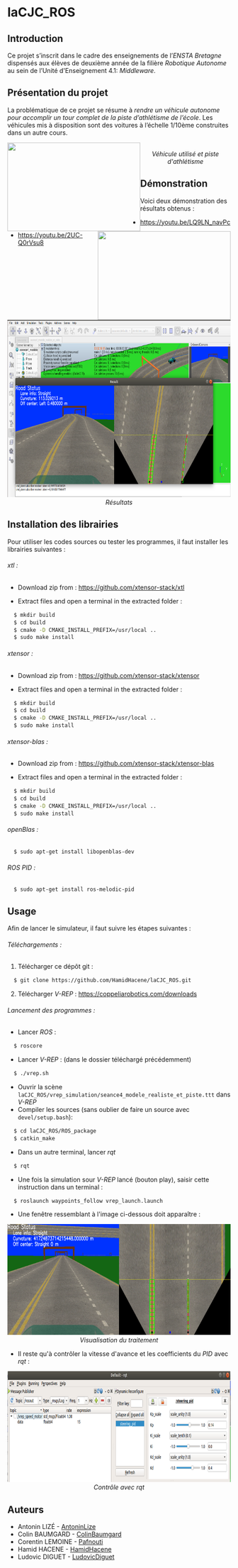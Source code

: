 # laCJC_ROS
## Introduction
Ce projet s’inscrit dans le cadre des enseignements de l’*ENSTA Bretagne* dispensés aux élèves de deuxième année de la filière *Robotique Autonome* au sein de l’Unité d'Enseignement 4.1: *Middleware*.

## Présentation du projet
La problématique de ce projet se résume à *rendre un véhicule autonome pour accomplir un tour complet de la piste d’athlétisme de l’école*. Les véhicules mis à disposition sont des voitures à l’échelle 1/10ème construites dans un autre cours.

<p align="center">
    <img src="https://github.com/HamidHacene/laCJC_ROS/blob/master/docs/rapport_final/imgs/voiture.jpg" width="300" height="200" style="float:left;">
    <img src="https://github.com/HamidHacene/laCJC_ROS/blob/master/docs/rapport_final/imgs/terrain.jpg" width="300" height="200" style="float:right;"> <br>
    <em>Véhicule utilisé et piste d'athlétisme</em>
</p>

## Démonstration
Voici deux démonstration des résultats obtenus : 
  * https://youtu.be/LQ9LN_navPc
  * https://youtu.be/2UC-Q0rVsu8

<p align="center">
    <img src="https://github.com/HamidHacene/laCJC_ROS/blob/master/docs/rapport_final/imgs/test_res.png" width="600" height="400"> <br>
    <em>Résultats</em>
</p>

## Installation des librairies
Pour utiliser les codes sources ou tester les programmes, il faut installer les librairies suivantes : 

###### xtl :
  * Download zip from : https://github.com/xtensor-stack/xtl
 
  * Extract files and open a terminal in the extracted folder : 
  ```bash
    $ mkdir build 
    $ cd build
    $ cmake -D CMAKE_INSTALL_PREFIX=/usr/local ..
    $ sudo make install
  ```


###### xtensor : 
  * Download zip from : https://github.com/xtensor-stack/xtensor
 
  * Extract files and open a terminal in the extracted folder : 
  ```bash
    $ mkdir build 
    $ cd build
    $ cmake -D CMAKE_INSTALL_PREFIX=/usr/local ..
    $ sudo make install
  ```

###### xtensor-blas : 
  * Download zip from : https://github.com/xtensor-stack/xtensor-blas
 
  * Extract files and open a terminal in the extracted folder : 
  ```bash
    $ mkdir build 
    $ cd build
    $ cmake -D CMAKE_INSTALL_PREFIX=/usr/local ..
    $ sudo make install
  ```


###### openBlas :
  ```
    $ sudo apt-get install libopenblas-dev
  ```

###### ROS PID : 
  ```
    $ sudo apt-get install ros-melodic-pid
  ```

## Usage
Afin de lancer le simulateur, il faut suivre les étapes suivantes :

###### Téléchargements :
1. Télécharger ce dépôt git :
  ```bash
    $ git clone https://github.com/HamidHacene/laCJC_ROS.git
  ```
2. Télécharger *V-REP* : https://coppeliarobotics.com/downloads

###### Lancement des programmes :
 
  * Lancer *ROS* :
  ```bash
    $ roscore
  ```
  * Lancer *V-REP* : (dans le dossier téléchargé précédemment)
  ```bash
    $ ./vrep.sh
  ```
  * Ouvrir la scène `laCJC_ROS/vrep_simulation/seance4_modele_realiste_et_piste.ttt` dans *V-REP*
  * Compiler les sources (sans oublier de faire un source avec `devel/setup.bash`): 
  ```bash
    $ cd laCJC_ROS/ROS_package
    $ catkin_make
  ```
  * Dans un autre terminal, lancer *rqt*
  ```bash
    $ rqt
  ```
  * Une fois la simulation sour *V-REP* lancé (bouton play), saisir  cette instruction dans un terminal : 
  ```bash
    $ roslaunch waypoints_follow vrep_launch.launch
  ```
  * Une fenêtre ressemblant à l'image ci-dessous doit apparaître :  
<p align="center">
    <img src="https://github.com/HamidHacene/laCJC_ROS/blob/master/Lane_Detection/data/visual.png" width="600" height="250"> <br>
    <em>Visualisation du traitement</em>
</p>

  * Il reste qu'à contrôler la vitesse d'avance et les coefficients du *PID* avec *rqt* :
<p align="center">
    <img src="https://github.com/HamidHacene/laCJC_ROS/blob/master/docs/rapport_final/imgs/inter_ctrl.png" width="700" height="250"> <br>
    <em>Contrôle avec rqt </em>
</p>

## Auteurs
  * Antonin LIZÉ - [AntoninLize](https://github.com/AntoninLize)
  * Colin BAUMGARD - [ColinBaumgard](https://github.com/ColinBaumgard)
  * Corentin LEMOINE - [Pafnouti](https://github.com/Pafnouti)
  * Hamid HACENE - [HamidHacene](https://github.com/HamidHacene)
  * Ludovic DIGUET - [LudovicDiguet](https://github.com/LudovicDiguet) 


